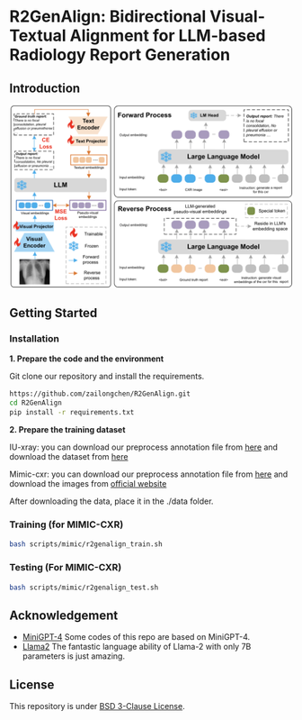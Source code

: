 # R2GenAlign: Bidirectional Visual-Textual Alignment for LLM-based Radiology Report Generation

## Introduction
![overview](https://github.com/zailongchen/R2GenAlign/blob/main/images/frame.png)

## Getting Started
### Installation

**1. Prepare the code and the environment**

Git clone our repository and install the requirements.

```bash
https://github.com/zailongchen/R2GenAlign.git
cd R2GenAlign
pip install -r requirements.txt
```


**2. Prepare the training dataset**

IU-xray: you can download our preprocess annotation file from [here](https://drive.google.com/file/d/1OXETn7goaYFyFuCaXyfQ6pFC77XXX9EV/view?usp=sharing) and download the dataset from [here](https://drive.google.com/file/d/1c0BXEuDy8Cmm2jfN0YYGkQxFZd2ZIoLg/view)

Mimic-cxr: you can download our preprocess annotation file from [here](https://drive.google.com/file/d/14689ztodTtrQJYs--ihB_hgsPMMNHX-H/view?usp=sharing) and download the images from [official website](https://physionet.org/content/mimic-cxr-jpg/2.0.0/)

After downloading the data, place it in the ./data folder.

### Training (for MIMIC-CXR)

```bash
bash scripts/mimic/r2genalign_train.sh
```

### Testing (For MIMIC-CXR)

```bash
bash scripts/mimic/r2genalign_test.sh
```

## Acknowledgement

+ [MiniGPT-4](https://github.com/Vision-CAIR/MiniGPT-4) Some codes of this repo are based on MiniGPT-4.
+ [Llama2](https://github.com/facebookresearch/llama) The fantastic language ability of Llama-2 with only 7B parameters is just amazing.


## License
This repository is under [BSD 3-Clause License](LICENSE.md).
